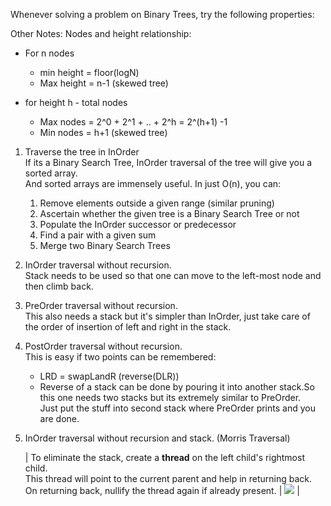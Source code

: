 Whenever solving a problem on Binary Trees, try the following properties:

Other Notes:
Nodes and height relationship:

- For n nodes
    - min height = floor(logN)
    - Max height = n-1 (skewed tree)

- for height h - total nodes
    - Max nodes = 2^0 + 2^1 + .. + 2^h = 2^(h+1) -1
    - Min nodes = h+1 (skewed tree)
    
1.  Traverse the tree in InOrder\
    If its a Binary Search Tree, InOrder traversal of the tree will give you a sorted array.\
    And sorted arrays are immensely useful. In just O(n), you can:
    1.  Remove elements outside a given range (similar pruning)
    2.  Ascertain whether the given tree is a Binary Search Tree or not
    3.  Populate the InOrder successor or predecessor
    4.  Find a pair with a given sum
    5.  Merge two Binary Search Trees

2.  InOrder traversal without recursion.\
    Stack needs to be used so that one can move to the left-most node and then climb back.

3.  PreOrder traversal without recursion.\
    This also needs a stack but it's simpler than InOrder, just take care of the order of insertion of left and right in the stack.

4.  PostOrder traversal without recursion.\
    This is easy if two points can be remembered:
    -   LRD = swapLandR (reverse(DLR))
    -   Reverse of a stack can be done by pouring it into another stack.So this one needs two stacks but its extremely similar to PreOrder.\
    Just put the stuff into second stack where PreOrder prints and you are done.

5.  InOrder traversal without recursion and stack. (Morris Traversal)

    | To eliminate the stack, create a **thread** on the left child's rightmost child.\
    This thread will point to the current parent and help in returning back.\
    On returning back, nullify the thread again if already present. | ![](https://prismoskills.appspot.com/lessons/Binary_Trees/threadedtree.png) |



